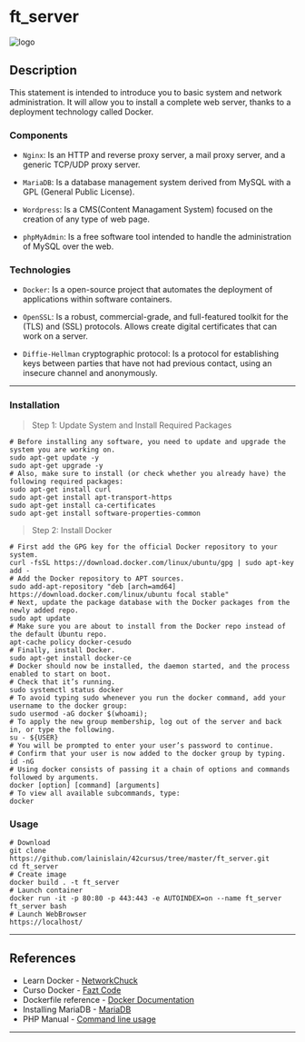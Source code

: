 # ft_server

![logo](https://upload.wikimedia.org/wikipedia/commons/7/79/Docker_%28container_engine%29_logo.png)

## Description

This statement is intended to introduce you to basic system and network administration. 
It will allow you to install a complete web server, thanks to a deployment technology called Docker.

### Components

- ```Nginx```: Is an HTTP and reverse proxy server, a mail proxy server, and a generic TCP/UDP proxy server.

- ```MariaDB```: Is a database management system derived from MySQL with a GPL (General Public License).

- ```Wordpress```: Is a CMS(Content Managament System) focused on the creation of any type of web page.

- ```phpMyAdmin```: Is a free software tool intended to handle the administration of MySQL over the web.


### Technologies

- ```Docker```: Is a open-source project that automates the deployment of applications within software containers.

- ```OpenSSL```: Is a robust, commercial-grade, and full-featured toolkit for the (TLS) and (SSL) protocols. Allows create digital certificates that can work on a server.

- ```Diffie-Hellman``` cryptographic protocol: Is a protocol for establishing keys between parties that have not had previous contact, using an insecure channel and anonymously.

---

### Installation

> Step 1: Update System and Install Required Packages

```shell
# Before installing any software, you need to update and upgrade the system you are working on.
sudo apt-get update -y
sudo apt-get upgrade -y
# Also, make sure to install (or check whether you already have) the following required packages:
sudo apt-get install curl
sudo apt-get install apt-transport-https
sudo apt-get install ca-certificates
sudo apt-get install software-properties-common
```

> Step 2: Install Docker

```shell
# First add the GPG key for the official Docker repository to your system.
curl -fsSL https://download.docker.com/linux/ubuntu/gpg | sudo apt-key add -
# Add the Docker repository to APT sources.
sudo add-apt-repository "deb [arch=amd64] https://download.docker.com/linux/ubuntu focal stable"
# Next, update the package database with the Docker packages from the newly added repo.
sudo apt update
# Make sure you are about to install from the Docker repo instead of the default Ubuntu repo.
apt-cache policy docker-cesudo
# Finally, install Docker.
sudo apt-get install docker-ce
# Docker should now be installed, the daemon started, and the process enabled to start on boot.
# Check that it’s running.
sudo systemctl status docker
# To avoid typing sudo whenever you run the docker command, add your username to the docker group:
sudo usermod -aG docker $(whoami);
# To apply the new group membership, log out of the server and back in, or type the following.
su - ${USER}
# You will be prompted to enter your user’s password to continue.
# Confirm that your user is now added to the docker group by typing.
id -nG
# Using docker consists of passing it a chain of options and commands followed by arguments.
docker [option] [command] [arguments]
# To view all available subcommands, type:
docker
```

### Usage

```shell
# Download
git clone https://github.com/lainislain/42cursus/tree/master/ft_server.git
cd ft_server
# Create image
docker build . -t ft_server
# Launch container
docker run -it -p 80:80 -p 443:443 -e AUTOINDEX=on --name ft_server ft_server bash
# Launch WebBrowser
https://localhost/
```

---

## References

- Learn Docker - [NetworkChuck](https://www.youtube.com/watch?v=eGz9DS-aIeY&ab_channel=NetworkChuck)
- Curso Docker - [Fazt Code](https://www.youtube.com/watch?v=NVvZNmfqg6M&t=1987s&ab_channel=FaztCode)
- Dockerfile reference - [Docker Documentation](https://docs.docker.com/engine/reference/builder/)
- Installing MariaDB - [MariaDB](https://mariadb.com/kb/en/getting-installing-and-upgrading-mariadb/)
- PHP Manual - [Command line usage](https://www.php.net/manual/en/features.commandline.options.php)

---